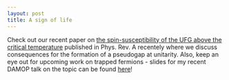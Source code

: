 ```yaml
---
layout: post
title: A sign of life
---
```

Check out our recent paper on <a target='blank' href='https://journals.aps.org/pra/abstract/10.1103/PhysRevA.103.043330'>the spin-susceptibility of the UFG above the critical temperature</a> published in Phys. Rev. A recentely where we discuss consequences for the formation of a pseudogap at unitarity. Also, keep an eye out for upcoming work on trapped fermions - slides for my recent DAMOP talk on the topic can be found <a target='blank' href='https://rammelmueller.github.io/stuff/talks/2021_06_DAMOP.pdf'>here</a>!
